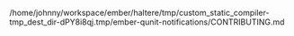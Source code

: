 /home/johnny/workspace/ember/haltere/tmp/custom_static_compiler-tmp_dest_dir-dPY8i8qj.tmp/ember-qunit-notifications/CONTRIBUTING.md